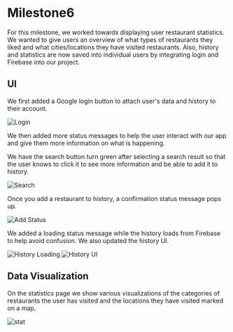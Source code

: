 # Milestone6

For this milestone, we worked towards displaying user restaurant statistics. We wanted to give users an overview of what types of restaurants they liked and what cities/locations they have visited restaurants. Also, history and statistics are now saved into individual users by integrating login and Firebase into our project.

## UI
We first added a Google login button to attach user's data and history to their account. 

![Login](https://github.com/ruan-andy/COGS121/blob/master/milestone6/login.png)

We then added more status messages to help the user interact with our app and give them more information on what is happening.

We have the search button turn green after selecting a search result so that the user knows to click it to see more information and be able to add it to history.

![Search](https://github.com/ruan-andy/COGS121/blob/master/milestone6/searchbutton.png)

Once you add a restaurant to history, a confirmation status message pops up.

![Add Status](https://github.com/ruan-andy/COGS121/blob/master/milestone6/addedstatus.png)

We added a loading status message while the history loads from Firebase to help avoid confusion. We also updated the history UI.

![History Loading](https://github.com/ruan-andy/COGS121/blob/master/milestone6/loading.png)
![History UI](https://github.com/ruan-andy/COGS121/blob/master/milestone6/history.png)


## Data Visualization
On the statistics page we show various visualizations of the categories of restaurants the user has visited and the locations they have visited marked on a map.

![stat](https://github.com/ruan-andy/COGS121/blob/master/milestone6/statistics.png)
